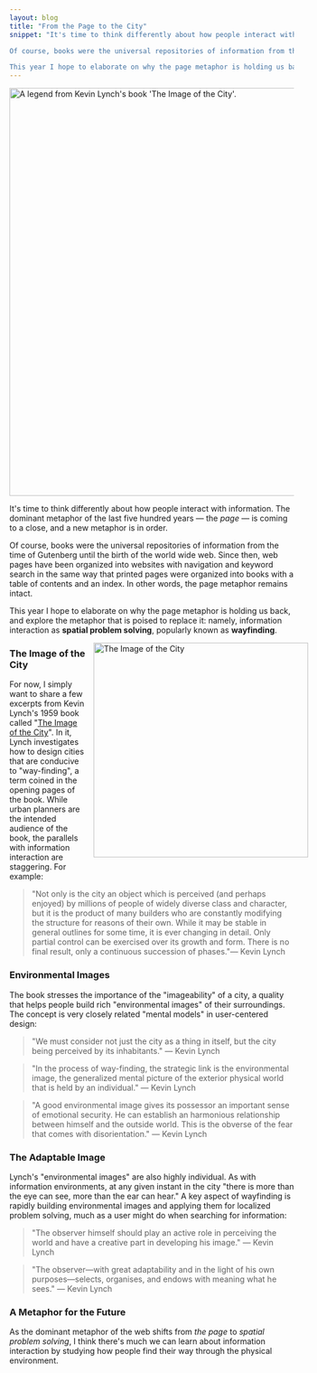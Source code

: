 ```yaml
---
layout: blog
title: "From the Page to the City"
snippet: "It's time to think differently about how people interact with information. The dominant metaphor of the last five hundred years — the *page* — is coming to a close, and a new metaphor is in order.

Of course, books were the universal repositories of information from the time of Gutenberg until the birth of the world wide web. Since then, web pages have been organized into websites with navigation and keyword search in the same way that printed pages were organized into books with a table of contents and an index. In other words, the page metaphor remains intact.

This year I hope to elaborate on why the page metaphor is holding us back, and explore the metaphor that is poised to replace it: namely, information interaction as **spatial problem solving**, popularly known as **wayfinding**."
---
```


<img src="http://tylertate.com/resources/images/2013-02-05/lynch-legend.jpg" width="722" class="normal-width" alt="A legend from Kevin Lynch's book 'The Image of the City'." />

It's time to think differently about how people interact with information. The dominant metaphor of the last five hundred years — the *page* — is coming to a close, and a new metaphor is in order.

Of course, books were the universal repositories of information from the time of Gutenberg until the birth of the world wide web. Since then, web pages have been organized into websites with navigation and keyword search in the same way that printed pages were organized into books with a table of contents and an index. In other words, the page metaphor remains intact.

This year I hope to elaborate on why the page metaphor is holding us back, and explore the metaphor that is poised to replace it: namely, information interaction as **spatial problem solving**, popularly known as **wayfinding**.

<a href="http://www.amazon.co.uk/gp/product/0262620014/ref=as_li_ss_tl?ie=UTF8&camp=1634&creative=19450&creativeASIN=0262620014&linkCode=as2&tag=dtse-21"><img src="http://tylertate.com/resources/images/2013-02-05/the-image-of-the-city.jpg" width="380" class="onethirds-width" style="float: right; margin: 0 -5% 1em 1em;" alt="The Image of the City" /></a>

### The Image of the City

For now, I simply want to share a few excerpts from Kevin Lynch's 1959 book called "[The Image of the City](http://www.amazon.co.uk/gp/product/0262620014/ref=as_li_ss_tl?ie=UTF8&camp=1634&creative=19450&creativeASIN=0262620014&linkCode=as2&tag=dtse-21)". In it, Lynch investigates how to design cities that are conducive to "way-finding", a term coined in the opening pages of the book. While urban planners are the intended audience of the book, the parallels with information interaction are staggering. For example:

> "Not only is the city an object which is perceived (and perhaps enjoyed) by millions of people of widely diverse class and character, but it is the product of many builders who are constantly modifying the structure for reasons of their own. While it may be stable in general outlines for some time, it is ever changing in detail. Only partial control can be exercised over its growth and form. There is no final result, only a continuous succession of phases."— Kevin Lynch


### Environmental Images

The book stresses the importance of the "imageability" of a city, a quality that helps people build rich "environmental images" of their surroundings. The concept is very closely related "mental models" in user-centered design:

> "We must consider not just the city as a thing in itself, but the city being perceived by its inhabitants." — Kevin Lynch

> "In the process of way-finding, the strategic link is the environmental image, the generalized mental picture of the exterior physical world that is held by an individual." — Kevin Lynch

> "A good environmental image gives its possessor an important sense of emotional security. He can establish an harmonious relationship between himself and the outside world. This is the obverse of the fear that comes with disorientation." — Kevin Lynch


### The Adaptable Image

Lynch's "environmental images" are also highly individual. As with information environments, at any given instant in the city "there is more than the eye can see, more than the ear can hear." A key aspect of wayfinding is rapidly building environmental images and applying them for localized problem solving, much as a user might do when searching for information:

> "The observer himself should play an active role in perceiving the world and have a creative part in developing his image." — Kevin Lynch

> "The observer—with great adaptability and in the light of his own purposes—selects, organises, and endows with meaning what he sees." — Kevin Lynch


### A Metaphor for the Future

As the dominant metaphor of the web shifts from *the page* to *spatial problem solving*, I think there's much we can learn about information interaction by studying how people find their way through the physical environment.